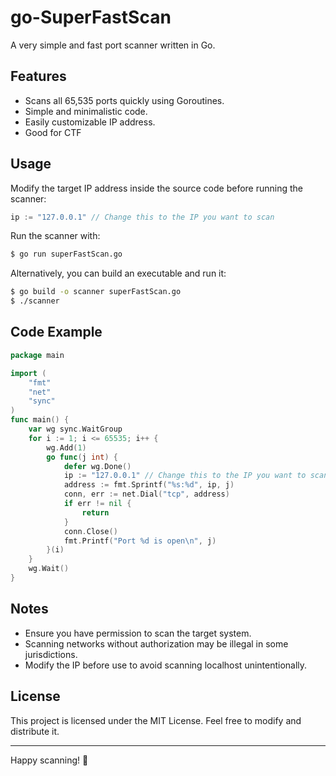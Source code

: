 
# go-SuperFastScan

A very simple and fast port scanner written in Go.

## Features

-   Scans all 65,535 ports quickly using Goroutines.
-   Simple and minimalistic code.
-   Easily customizable IP address.
-   Good for CTF


## Usage

Modify the target IP address inside the source code before running the scanner:

```go
ip := "127.0.0.1" // Change this to the IP you want to scan
```

Run the scanner with:

```sh
$ go run superFastScan.go
```

Alternatively, you can build an executable and run it:

```sh
$ go build -o scanner superFastScan.go
$ ./scanner
```

## Code Example

```go
package main

import (
	"fmt"
	"net"
	"sync"
)
func main() {
	var wg sync.WaitGroup
	for i := 1; i <= 65535; i++ {
		wg.Add(1)
		go func(j int) {
			defer wg.Done()
			ip := "127.0.0.1" // Change this to the IP you want to scan
			address := fmt.Sprintf("%s:%d", ip, j)
			conn, err := net.Dial("tcp", address)
			if err != nil {
				return
			}
			conn.Close()
			fmt.Printf("Port %d is open\n", j)
		}(i)
	}
	wg.Wait()
}
```

## Notes

-   Ensure you have permission to scan the target system.
-   Scanning networks without authorization may be illegal in some jurisdictions.
-   Modify the IP before use to avoid scanning localhost unintentionally.

## License

This project is licensed under the MIT License. Feel free to modify and distribute it.

----------

Happy scanning! 🚀

